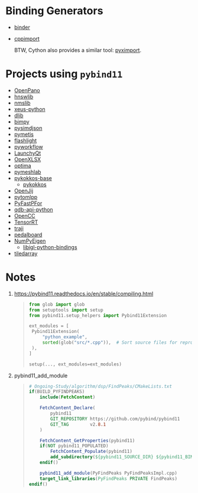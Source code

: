 Binding Generators
====

* [binder](https://github.com/RosettaCommons/binder)

* [cppimport](https://github.com/tbenthompson/cppimport)
  
  BTW, Cython also provides a similar tool: [pyximport](https://github.com/cython/cython/tree/master/pyximport).

Projects using `pybind11`
====

* [OpenPano](https://github.com/ppwwyyxx/OpenPano/blob/master/src/python/pybind.cc)
* [hnswlib](https://github.com/nmslib/hnswlib)
* [nmslib](https://github.com/nmslib/nmslib)
* [xeus-python](https://github.com/QuantStack/xeus-python)
* [dlib](https://github.com/davisking/dlib/blob/master/setup.py)
* [bimpy](https://github.com/podgorskiy/bimpy)
* [pysimdjson](https://github.com/TkTech/pysimdjson)
* [pymetis](https://github.com/inducer/pymetis)
* [flashlight](https://github.com/flashlight/flashlight/tree/master/bindings/python)
* [pyworkflow](https://github.com/sogou/pyworkflow)
* [LaunchyQt](https://github.com/samsonwang/LaunchyQt)
* [OpenXLSX](https://github.com/troldal/OpenXLSX/tree/master/Python)
* [optima](https://github.com/reaktoro/optima/blob/master/python/bindings/CMakeLists.txt)
* [pymeshlab](https://github.com/cnr-isti-vclab/PyMeshLab/tree/master/src/pymeshlab)
* [pykokkos-base](https://github.com/kokkos/pykokkos-base)
  - [pykokkos](https://github.com/kokkos/pykokkos)
* [OpenJij](https://github.com/OpenJij/OpenJij/tree/master/openjij)
* [pytomlpp](https://github.com/bobfang1992/pytomlpp)
* [PyFastPFor](https://github.com/searchivarius/PyFastPFor)
* [qdb-api-python](https://github.com/bureau14/qdb-api-python)
* [OpenCC](https://github.com/BYVoid/OpenCC/blob/master/src/py_opencc.cpp)
* [TensorRT](https://github.com/NVIDIA/TensorRT/tree/main/python)
* [traji](https://github.com/cmpute/traji)
* [pedalboard](https://github.com/spotify/pedalboard)
* [NumPyEigen](https://github.com/fwilliams/numpyeigen)
  - [libigl-python-bindings](https://github.com/libigl/libigl-python-bindings)
* [tiledarray](https://github.com/ValeevGroup/tiledarray)

# Notes

1. https://pybind11.readthedocs.io/en/stable/compiling.html
   
   > ```python
   > from glob import glob
   > from setuptools import setup
   > from pybind11.setup_helpers import Pybind11Extension
   > 
   > ext_modules = [
   >  Pybind11Extension(
   >      "python_example",
   >      sorted(glob("src/*.cpp")),  # Sort source files for reproducibility
   >  ),
   > ]
   > 
   > setup(..., ext_modules=ext_modules)
   > ```

2. pybind11_add_module
   
   > ```cmake
   > # Ongoing-Study/algorithm/dsp/FindPeaks/CMakeLists.txt
   > if(BUILD_PYFINDPEAKS)
   >     include(FetchContent)
   > 
   >     FetchContent_Declare(
   >         pybind11
   >         GIT_REPOSITORY https://github.com/pybind/pybind11
   >         GIT_TAG        v2.8.1
   >     )
   > 
   >     FetchContent_GetProperties(pybind11)
   >     if(NOT pybind11_POPULATED)
   >         FetchContent_Populate(pybind11)
   >         add_subdirectory(${pybind11_SOURCE_DIR} ${pybind11_BINARY_DIR})
   >     endif()
   > 
   >     pybind11_add_module(PyFindPeaks PyFindPeaksImpl.cpp)
   >     target_link_libraries(PyFindPeaks PRIVATE FindPeaks)
   > endif()
   > ```
